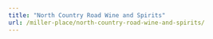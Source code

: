 ```yaml
---
title: "North Country Road Wine and Spirits"
url: /miller-place/north-country-road-wine-and-spirits/
---
```

